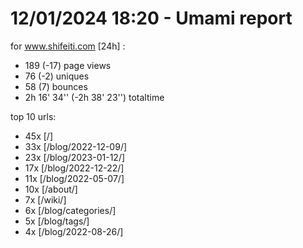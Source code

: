 # 12/01/2024 18:20 - Umami report
for www.shifeiti.com [24h] :

 - 189 (-17) page views
 - 76 (-2) uniques
 - 58 (7) bounces
 - 2h 16' 34'' (-2h 38' 23'') totaltime


top 10 urls:
 - 45x [/]
 - 33x [/blog/2022-12-09/]
 - 23x [/blog/2023-01-12/]
 - 17x [/blog/2022-12-22/]
 - 11x [/blog/2022-05-07/]
 - 10x [/about/]
 - 7x [/wiki/]
 - 6x [/blog/categories/]
 - 5x [/blog/tags/]
 - 4x [/blog/2022-08-26/]



